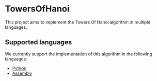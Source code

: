 # TowersOfHanoi

This project aims to implement the Towers Of Hanoi algorithm in multiple languages.

## Supported languages

We currently support the implementation of this algorithm in the following languages:

- [Python](/python-version/)
- [Assembly](/assembly-version/)
